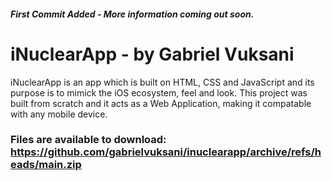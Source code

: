 ##### First Commit Added - More information coming out soon. 
# iNuclearApp - by Gabriel Vuksani
iNuclearApp is an app which is built on HTML, CSS and JavaScript and its purpose is to mimick the iOS ecosystem, feel and look. This project was built from scratch and it acts as a Web Application, making it compatable with any mobile device.
### Files are available to download: https://github.com/gabrielvuksani/inuclearapp/archive/refs/heads/main.zip
